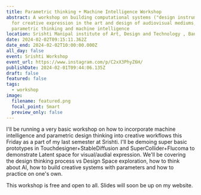 ```yaml
---
title: Parametric thinking + Machine Intelligence Workshop
abstract: A workshop on building computational systems ("design instruments")
  for creative expression in the art and design of audiovisual mediums, using
  parametric thinking and machine intelligence
location: Srishti Manipal institute of Art, Design and Technology , Bangalore campus
date: 2024-02-02T09:15:11.362Z
date_end: 2024-02-02T10:00:00.000Z
all_day: false
event: Srishti Workshop
event_url: https://www.instagram.com/p/C2xX3PhyZ6H/
publishDate: 2024-02-01T09:44:06.135Z
draft: false
featured: false
tags:
  - workshop
image:
  filename: featured.png
  focal_point: Smart
  preview_only: false
---
```

I'll be running a very basic workshop on how to incorporate machine intelligence and parametric design thinking into creative workflows this Friday as a part of my last semester at Srishti. I'll be demoing super basic prototypes in Touchdesigner+StableDiffusion and SuperCollider+Flucoma to demonstrate Latent space for visual/audial expression. We'll be covering the design thinking process vs Design Space exploration, how to think about AI, how to build creative systems with parameters and how to practice on one's own.

This workshop is free and open to all. Slides  will soon be up on my website.